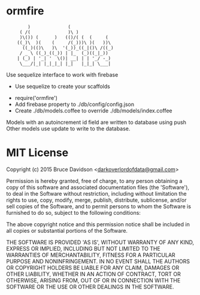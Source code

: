 # ormfire
        
            )              (                 
         ( /(              )\ )              
         )\()) (      )   (()/( (  (     (   
        ((_)\  )(    (     /(_)))\ )(   ))\  
          ((_)(()\   )\  '(_))_((_|()\ /((_) 
         / _ \ ((_)_((_)) | |_  (_)((_|_))   
        | (_) | '_| '  \()| __| | | '_/ -_)  
         \___/|_| |_|_|_| |_|   |_|_| \___|  
                                             
        
        

Use sequelize interface to work with firebase

* Use sequelize to create your scaffolds
+ require('ormfire')
+ Add firebase property to ./db/config/config.json
+ Create ./db/models.coffee to override ./db/models/index.coffee


Models with an autoincrement id field are written to database using push
Other models use update to write to the database.


# MIT License

Copyright (c) 2015 Bruce Davidson &lt;darkoverlordofdata@gmail.com&gt;

Permission is hereby granted, free of charge, to any person obtaining
a copy of this software and associated documentation files (the
'Software'), to deal in the Software without restriction, including
without limitation the rights to use, copy, modify, merge, publish,
distribute, sublicense, and/or sell copies of the Software, and to
permit persons to whom the Software is furnished to do so, subject to
the following conditions:

The above copyright notice and this permission notice shall be
included in all copies or substantial portions of the Software.

THE SOFTWARE IS PROVIDED 'AS IS', WITHOUT WARRANTY OF ANY KIND,
EXPRESS OR IMPLIED, INCLUDING BUT NOT LIMITED TO THE WARRANTIES OF
MERCHANTABILITY, FITNESS FOR A PARTICULAR PURPOSE AND NONINFRINGEMENT.
IN NO EVENT SHALL THE AUTHORS OR COPYRIGHT HOLDERS BE LIABLE FOR ANY
CLAIM, DAMAGES OR OTHER LIABILITY, WHETHER IN AN ACTION OF CONTRACT,
TORT OR OTHERWISE, ARISING FROM, OUT OF OR IN CONNECTION WITH THE
SOFTWARE OR THE USE OR OTHER DEALINGS IN THE SOFTWARE.
